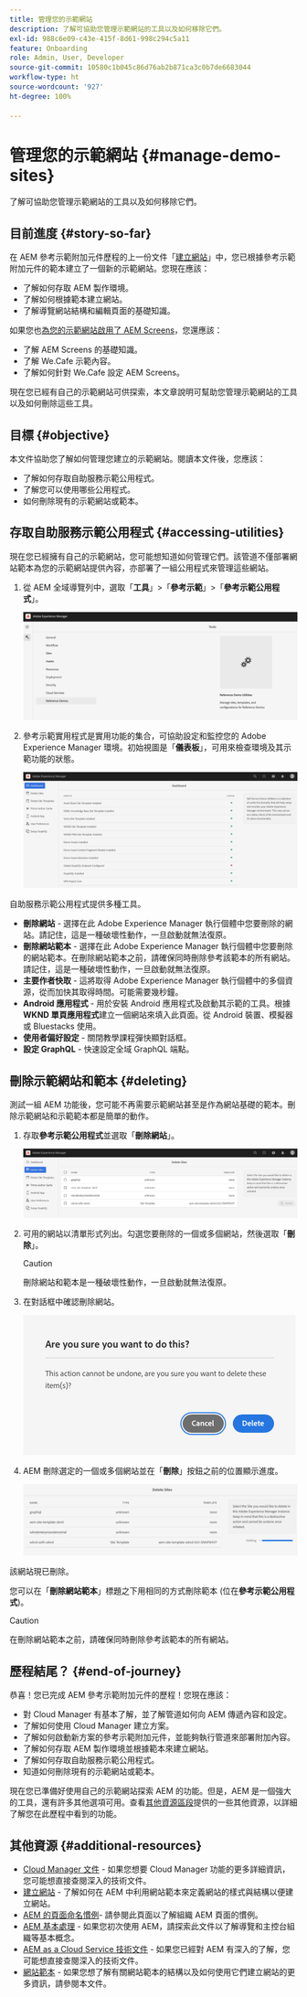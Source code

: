```yaml
---
title: 管理您的示範網站
description: 了解可協助您管理示範網站的工具以及如何移除它們。
exl-id: 988c6e09-c43e-415f-8d61-998c294c5a11
feature: Onboarding
role: Admin, User, Developer
source-git-commit: 10580c1b045c86d76ab2b871ca3c0b7de6683044
workflow-type: ht
source-wordcount: '927'
ht-degree: 100%

---
```


# 管理您的示範網站 {#manage-demo-sites}

了解可協助您管理示範網站的工具以及如何移除它們。

## 目前進度 {#story-so-far}

在 AEM 參考示範附加元件歷程的上一份文件「[建立網站](create-site.md)」中，您已根據參考示範附加元件的範本建立了一個新的示範網站。您現在應該：

* 了解如何存取 AEM 製作環境。
* 了解如何根據範本建立網站。
* 了解導覽網站結構和編輯頁面的基礎知識。

如果您也[為您的示範網站啟用了 AEM Screens](screens.md)，您還應該：

* 了解 AEM Screens 的基礎知識。
* 了解 We.Cafe 示範內容。
* 了解如何針對 We.Cafe 設定 AEM Screens。

現在您已經有自己的示範網站可供探索，本文章說明可幫助您管理示範網站的工具以及如何刪除這些工具。

## 目標 {#objective}

本文件協助您了解如何管理您建立的示範網站。閱讀本文件後，您應該：

* 了解如何存取自助服務示範公用程式。
* 了解您可以使用哪些公用程式。
* 如何刪除現有的示範網站或範本。

## 存取自助服務示範公用程式 {#accessing-utilities}

現在您已經擁有自己的示範網站，您可能想知道如何管理它們。該管道不僅部署網站範本為您的示範網站提供內容，亦部署了一組公用程式來管理這些網站。

1. 從 AEM 全域導覽列中，選取「**工具**」>「**參考示範**」>「**參考示範公用程式**」。

   ![自助服務示範公用程式](assets/demo-utilities.png)

1. 參考示範實用程式是實用功能的集合，可協助設定和監控您的 Adobe Experience Manager 環境。初始視圖是「**儀表板**」，可用來檢查環境及其示範功能的狀態。

   ![儀表板](assets/dashboard.png)

自助服務示範公用程式提供多種工具。

* **刪除網站** - 選擇在此 Adobe Experience Manager 執行個體中您要刪除的網站。請記住，這是一種破壞性動作，一旦啟動就無法復原。
* **刪除網站範本** - 選擇在此 Adobe Experience Manager 執行個體中您要刪除的網站範本。在刪除網站範本之前，請確保同時刪除參考該範本的所有網站。請記住，這是一種破壞性動作，一旦啟動就無法復原。
* **主要作者快取** - 這將取得 Adobe Experience Manager 執行個體中的多個資源，從而加快其取得時間。可能需要幾秒鐘。
* **Android 應用程式** - 用於安裝 Android 應用程式及啟動其示範的工具。根據 **WKND 單頁應用程式**&#x200B;建立一個網站來填入此頁面。從 Android 裝置、模擬器或 Bluestacks 使用。
* **使用者偏好設定** - 關閉教學課程彈快顯對話框。
* **設定 GraphQL** - 快速設定全域 GraphQL 端點。

## 刪除示範網站和範本 {#deleting}

測試一組 AEM 功能後，您可能不再需要示範網站甚至是作為網站基礎的範本。刪除示範網站和示範範本都是簡單的動作。

1. 存取&#x200B;**參考示範公用程式**&#x200B;並選取「**刪除網站**」。

   ![刪除網站](assets/delete-sites.png)

1. 可用的網站以清單形式列出。勾選您要刪除的一個或多個網站，然後選取「**刪除**」。

   >[!CAUTION]
   >
   >刪除網站和範本是一種破壞性動作，一旦啟動就無法復原。

1. 在對話框中確認刪除網站。

   ![確認刪除網站](assets/confirm-site-delete.png)

1. AEM 刪除選定的一個或多個網站並在「**刪除**」按鈕之前的位置顯示進度。

   ![刪除進度](assets/delete-progress.png)

該網站現已刪除。

您可以在「**刪除網站範本**」標題之下用相同的方式刪除範本 (位在&#x200B;**參考示範公用程式**)。

>[!CAUTION]
>
>在刪除網站範本之前，請確保同時刪除參考該範本的所有網站。

## 歷程結尾？ {#end-of-journey}

恭喜！您已完成 AEM 參考示範附加元件的歷程！您現在應該：

* 對 Cloud Manager 有基本了解，並了解管道如何向 AEM 傳遞內容和設定。
* 了解如何使用 Cloud Manager 建立方案。
* 了解如何啟動新方案的參考示範附加元件，並能夠執行管道來部署附加內容。
* 了解如何存取 AEM 製作環境並根據範本來建立網站。
* 了解如何存取自助服務示範公用程式。
* 知道如何刪除現有的示範網站或範本。

現在您已準備好使用自己的示範網站探索 AEM 的功能。但是，AEM 是一個強大的工具，還有許多其他選項可用。查看[其他資源區段](#additional-resources)提供的一些其他資源，以詳細了解您在此歷程中看到的功能。

## 其他資源 {#additional-resources}

* [Cloud Manager 文件](https://experienceleague.adobe.com/docs/experience-manager-cloud-service/onboarding/onboarding-concepts/cloud-manager-introduction.html?lang=zh-Hant) - 如果您想要 Cloud Manager 功能的更多詳細資訊，您可能想直接查閱深入的技術文件。
* [建立網站](/help/sites-cloud/administering/site-creation/create-site.md) - 了解如何在 AEM 中利用網站範本來定義網站的樣式與結構以便建立網站。
* [AEM 的頁面命名慣例](/help/sites-cloud/authoring/sites-console/organizing-pages.md#page-name-restrictions-and-best-practices)- 請參閱此頁面以了解組織 AEM 頁面的慣例。
* [AEM 基本處理](/help/sites-cloud/authoring/basic-handling.md) - 如果您初次使用 AEM，請探索此文件以了解導覽和主控台組織等基本概念。
* [AEM as a Cloud Service 技術文件](https://experienceleague.adobe.com/docs/experience-manager-cloud-service.html?lang=zh-Hant) - 如果您已經對 AEM 有深入的了解，您可能想直接查閱深入的技術文件。
* [網站範本](/help/sites-cloud/administering/site-creation/site-templates.md) - 如果您想了解有關網站範本的結構以及如何使用它們建立網站的更多資訊，請參閱本文件。
